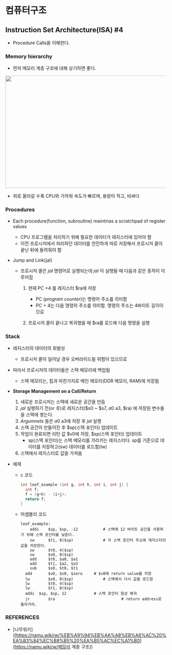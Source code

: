 # 컴퓨터구조

## Instruction Set Architecture(ISA) #4

* Procedure Calls을 이해한다.

### Memory hierarchy

* 먼저 메모리 계층 구조에 대해 상기하면 좋다.

<img src="https://user-images.githubusercontent.com/46865281/90095127-c3d4da80-dd6a-11ea-9a64-35dac2143faf.png" width="600" height="350">

* 위로 올라갈 수록 CPU와 가까워 속도가 빠르며, 용량이 적고, 비싸다

  

### Procedures

* Each procedure(function, subroutine) maintinas a scratchpad of register values

  * CPU 프로그램을 처리하기 위해 필요한 데이터가 레지스터에 있어야 함
  * 이전 프로시저에서 처리하던 데이터를 안전하게 따로 저장해서 프로시저 콜이 끝난 뒤에 돌려줘야 함

* Jump and Link(jal)

  * 프로시저 콜은 *jal* 명령어로 실행되는데 *jal* 이 실행될 때 다음과 같은 동작이 이루어짐

    1. 현재 PC +4 를 레지스터 $ra에 저장
       * PC (*program counter*)는 명령어 주소를 의미함
       * PC + 4는 다음 명령의 주소를 의미함. 명령의 주소는 4바이트 길이이므로

    2. 프로시저 콜이 끝나고 복귀했을 때 $ra를 로드해 다음 명령을 실행



### Stack

* 레지스터의 데이터의 휘발성
  * 프로시저 콜이 일어날 경우 오버라이드될 위험이 있으므로
* 따라서 프로시저의 데이터들은 스택 메모리에 백업됨
  * 스택 메모리는, 힙과 마찬가지로 메인 메모리(DDR 메모리, RAM)에 저장됨

* **Storage Management on a Call/Return**

  1. 새로운 프로시저는 스택에 새로운 공간을 만듬
  2. *jal* 실행하기 전(or 후)로 레지스터($s0 ~ $s7, $a0~$a3, $ra) 에 저장된 변수들을 스택에 쌓는다.
  3. *Argumnets* 들은 $a0~$a3에 저장 후  *jal* 실행
  4. 스택 공간이 만들어진 후 $sp(스택 포인터) 업데이트
  5. 작업이 완료되면 리턴 값 $v0에 저장, $sp(스택 포인터) 업데이트
     * sp(스택 포인터)는 스택 메모리를 가리키는 레지스터다. sp를 기준으로 데이터를 저장하고(sw) 데이터를 로드함(lw)
  6. 스택에서 레지스터로 값을 가져옴

* 예제

  * c 코드

    ```c
    int leaf_example (int g, int h, int i, int j) {
      int f;
      f = (g+h) - (i+j);
      return f;
    }
    ```

  * 어셈블리 코드

    ```assembly
    leaf_example:
    	addi	$sp, $sp, -12			# 스택에 12 바이트 공간을 사용하기 위해 스택 포인터를 낮춘다.
    	sw		$t1, 8($sp)				# 각 스택 포인터 주소에 레지스터의 값을 저장한다.
    	sw		$t0, 4($sp)
    	sw		$s0, 0($sp)
    	add		$t0, $a0, $a1
    	add		$t1, $a2, $a3
    	sub		$s0, $t0, $t1
      add		$v0, $s0, $zero		# $v0에 return value를 저장
      lw		$s0, 0($sp)				# 스택에서 다시 값을 로드함
      lw		$t0, 4($sp)
      lw		$t1, 8($sp)
      addi	$sp, $sp, 12			# 스택 포인터 원상 복귀
      jr		$ra			 					# return address로 돌아가라.
    ```

    

### REFERENCES

* [나무위키]([https://namu.wiki/w/%EB%A9%94%EB%AA%A8%EB%A6%AC%20%EA%B3%84%EC%B8%B5%20%EA%B5%AC%EC%A1%B0](https://namu.wiki/w/메모리 계층 구조))